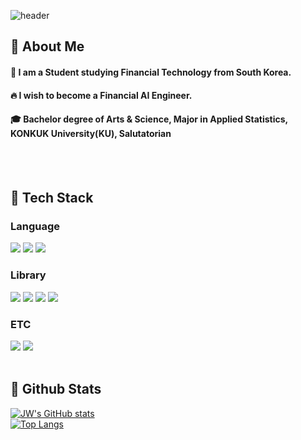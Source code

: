 <div>
  
  <!--Header-->
  ![header](https://capsule-render.vercel.app/api?type=waving&color=gradient&height=300&section=header&text=Greetings!%F0%9F%A4%97)
  
</div>

<div>
  <!--Body-->
  
  ## 👀 About Me
  #### :raising_hand: I am a Student studying Financial Technology from South Korea.<br/>
  #### :fire: I wish to become a Financial AI Engineer.<br/>
  #### :mortar_board: Bachelor degree of Arts & Science, Major in Applied Statistics, KONKUK University(KU), Salutatorian
  <br/>
  <br/>
  
  ## 🧱 Tech Stack
  ### Language
  <!--Python-->
  <img src="https://img.shields.io/badge/Python-3776AB?style=flat-square&logo=Python&logoColor=white"/>
  <!--MySQL-->
  <img src="https://img.shields.io/badge/MySQL-4479A1?style=flat-square&logo=MySQL&logoColor=white"/>
  <!--R-->
  <img src="https://img.shields.io/badge/R-276DC3?style=flat-square&logo=R&logoColor=white"/>
  <br/>
  
  ### Library
  <!--pandas-->
  <img src="https://img.shields.io/badge/pandas-150458?style=flat-square&logo=pandas&logoColor=white"/>
  <!--Numpy-->
  <img src="https://img.shields.io/badge/numpy-013243?style=flat-square&logo=numpy&logoColor=white"/>
  <!--Scipy-->
  <img src="https://img.shields.io/badge/Scipy-8CAAE6?style=flat-square&logo=Scipy&logoColor=white"/>
  <!--scikitlearn-->
  <img src="https://img.shields.io/badge/scikitlearn-F7931E?style=flat-square&logo=scikitlearn&logoColor=white"/>
  <br/>
  
  ### ETC
  <!--googlecolab-->
  <img src="https://img.shields.io/badge/googlecolab-F9AB00?style=flat-square&logo=googlecolab&logoColor=white"/>
  <!--Jupyter-->
  <img src="https://img.shields.io/badge/Jupyter-F37626?style=flat-square&logo=Jupyter&logoColor=white"/>
  <br/>
  <br/>
  
  ## 🤔 Github Stats
  [![JW's GitHub stats](https://github-readme-stats.vercel.app/api?username=bigdata233)](https://github.com/bigdata233/github-readme-stats)
  <br/>
  [![Top Langs](https://github-readme-stats.vercel.app/api/top-langs/?username=bigdata233)](https://github.com/bigdata233/github-readme-stats)
  
</div>

<!--
**bigdata233** is a ✨ _special_ ✨ repository because its `README.md` (this file) appears on your GitHub profile.

Here are some ideas to get you started:
- Hi there 👋
- 🔭 I’m currently working on ...
- 🌱 I’m currently learning ...
- 👯 I’m looking to collaborate on ...
- 🤔 I’m looking for help with ...
- 💬 Ask me about ...
- 📫 How to reach me: ...
- 😄 Pronouns: ...
- ⚡ Fun fact: ...
-->
